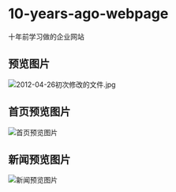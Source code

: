 # 10-years-ago-webpage
十年前学习做的企业网站

## 预览图片
![2012-04-26初次修改的文件.jpg](screentshots/2012-04-26初次修改的文件.jpg)

## 首页预览图片
![首页预览图片](screentshots/index.jpg)

## 新闻预览图片
![新闻预览图片](screentshots/news.png)

